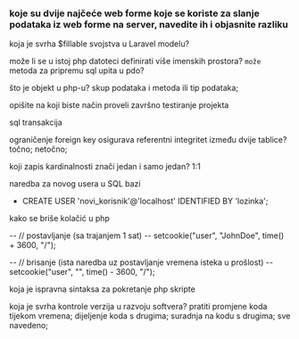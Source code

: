 ### koje su dvije najčeće web forme koje se koriste za slanje podataka iz web forme na server, navedite ih i objasnite razliku
 
koja je svrha $fillable svojstva u Laravel modelu?
 
može li se u istoj php datoteci definirati više imenskih prostora?
`
može
 `
metoda za pripremu sql upita u pdo?
 
što je objekt u php-u?
skup podataka i metoda ili tip podataka;
 
opišite na koji biste način proveli završno testiranje projekta
 
sql transakcija
 
ograničenje foreign key osigurava referentni integritet između dvije tablice? točno; netočno;
 
koji zapis kardinalnosti znači jedan i samo jedan? 1:1
 
naredba za novog usera u SQL bazi
- CREATE USER 'novi_korisnik'@'localhost' IDENTIFIED BY 'lozinka';
 
kako se briše kolačić u php

-- // postavljanje (sa trajanjem 1 sat)
-- setcookie("user", "JohnDoe", time() + 3600, "/");

-- // brisanje (ista naredba uz postavljanje vremena isteka u prošlost)
-- setcookie("user", "", time() - 3600, "/");
 
koja je ispravna sintaksa za pokretanje php skripte
 
koja je svrha kontrole verzija u razvoju softvera?
pratiti promjene koda tijekom vremena;
dijeljenje koda s drugima;
suradnja na kodu s drugima;
sve navedeno;
